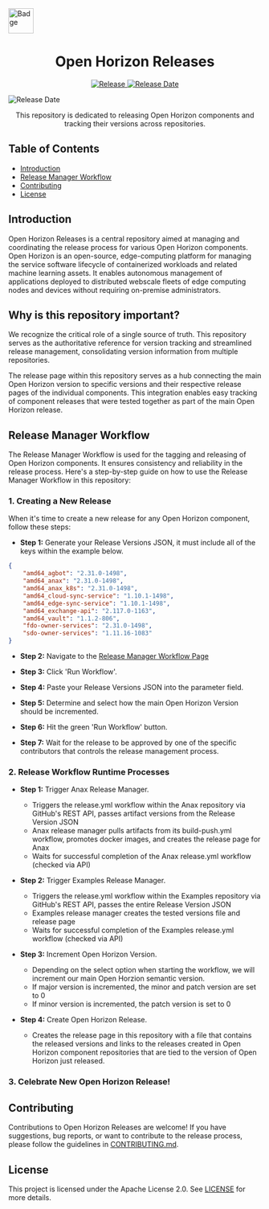<div align="left">
  <img src="https://github.com/open-horizon/.github/blob/master/profile/open-horizon-color.png" alt="Badge" width="auto" height="50">
  
<h1 align="center">Open Horizon Releases</h1>

<p align="center">
  <a href="https://github.com/blakep7/Open-Horizon-Release/releases/latest">
    <img src="https://img.shields.io/github/v/release/blakep7/Open-Horizon-Release" alt="Release">
  </a>
  <a href="https://github.com/blakep7/Open-Horizon-Release/releases/latest">
    <img src="https://img.shields.io/github/release-date/blakep7/Open-Horizon-Release" alt="Release Date">
  </a>
</p>
<img src="https://img.shields.io/github/release-date/blakep7/Open-Horizon-Release" alt="Release Date">
<p align="center">
  This repository is dedicated to releasing Open Horizon components and tracking their versions across repositories.
</p>

## Table of Contents

- [Introduction](#introduction)
- [Release Manager Workflow](#release-manager-workflow)
- [Contributing](#contributing)
- [License](#license)

## Introduction

Open Horizon Releases is a central repository aimed at managing and coordinating the release process for various Open Horizon components. Open Horizon is an open-source, edge-computing platform for managing the service software lifecycle of containerized workloads and related machine learning assets. It enables autonomous management of applications deployed to distributed webscale fleets of edge computing nodes and devices without requiring on-premise administrators.

## Why is this repository important?

We recognize the critical role of a single source of truth. This repository serves as the authoritative reference for version tracking and streamlined release management, consolidating version information from multiple repositories.

The release page within this repository serves as a hub connecting the main Open Horizon version to specific versions and their respective release pages of the individual components. This integration enables easy tracking of component releases that were tested together as part of the main Open Horizon release.

## Release Manager Workflow

The Release Manager Workflow is used for the tagging and releasing of Open Horizon components. It ensures consistency and reliability in the release process. Here's a step-by-step guide on how to use the Release Manager Workflow in this repository:

### 1. Creating a New Release

When it's time to create a new release for any Open Horizon component, follow these steps:

- **Step 1:** Generate your Release Versions JSON, it must include all of the keys within the example below.

```json
{   
    "amd64_agbot": "2.31.0-1498",
    "amd64_anax": "2.31.0-1498",
    "amd64_anax_k8s": "2.31.0-1498",
    "amd64_cloud-sync-service": "1.10.1-1498",
    "amd64_edge-sync-service": "1.10.1-1498",
    "amd64_exchange-api": "2.117.0-1163",
    "amd64_vault": "1.1.2-806",
    "fdo-owner-services": "2.31.0-1498",
    "sdo-owner-services": "1.11.16-1083"
}
```

- **Step 2:** Navigate to the [Release Manager Workflow Page](https://github.com/blakep7/Open-Horizon-Release/actions/workflows/release.yml)

- **Step 3:** Click 'Run Workflow'.

- **Step 4:** Paste your Release Versions JSON into the parameter field.

- **Step 5:** Determine and select how the main Open Horizon Version should be incremented.

- **Step 6:** Hit the green 'Run Workflow' button.

- **Step 7:** Wait for the release to be approved by one of the specific contributors that controls the release management process.

### 2. Release Workflow Runtime Processes

- **Step 1:** Trigger Anax Release Manager.
  - Triggers the release.yml workflow within the Anax repository via GitHub's REST API, passes artifact versions from the Release Version JSON
  - Anax release manager pulls artifacts from its build-push.yml workflow, promotes docker images, and creates the release page for Anax
  - Waits for successful completion of the Anax release.yml workflow (checked via API)
 
- **Step 2:** Trigger Examples Release Manager.
  - Triggers the release.yml workflow within the Examples repository via GitHub's REST API, passes the entire Release Version JSON
  - Examples release manager creates the tested versions file and release page
  - Waits for successful completion of the Examples release.yml workflow (checked via API)
 
- **Step 3:** Increment Open Horizon Version.
  - Depending on the select option when starting the workflow, we will increment our main Open Horzion semantic version.
  - If major version is incremented, the minor and patch version are set to 0
  - If minor version is incremented, the patch version is set to 0
 
- **Step 4:** Create Open Horizon Release.
  - Creates the release page in this repository with a file that contains the released versions and links to the releases created in Open Horizon component repositories that are tied to the version of Open Horizon just released.
 
### 3. Celebrate New Open Horizon Release!

## Contributing

Contributions to Open Horizon Releases are welcome! If you have suggestions, bug reports, or want to contribute to the release process, please follow the guidelines in [CONTRIBUTING.md](https://github.com/open-horizon/.github/blob/master/CONTRIBUTING.md).

## License

This project is licensed under the Apache License 2.0. See [LICENSE](LICENSE) for more details.

